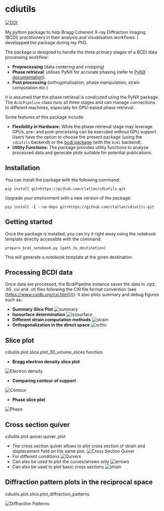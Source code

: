 # cdiutils

[![DOI](https://zenodo.org/badge/360442527.svg)](https://zenodo.org/badge/latestdoi/360442527)

My python package to help Bragg Coherent X-ray Diffraction Imaging (BCDI) practitioners in their analysis and visualisation workflows. I developped the package during my PhD.

The package is designed to handle the three primary stages of a BCDI data processing workflow:

* **Proprocessing** (data centering and cropping)
* **Phase retrieval**: utilises  PyNX for accurate phasing (refer to [PyNX documentation](http://ftp.esrf.fr/pub/scisoft/PyNX/doc/)).
* **Post processing** (orthogonalisation, phase manipulation, strain computation etc.)

It is assumed that the phase retrieval is condcuted using the PyNX package. The `BcdiPipeline` class runs all three stages and can manage connections to different machines, especially for GPU-based phase retrieval.

Some features of this package include:

* **Flexibility in Hardware:** While the phase retrieval stage may leverage GPUs, pre- and post-processing can be executed without GPU support. Users have the option to choose the present package (using the `cdiutils` backend) or the [bcdi package](https://github.com/carnisj/bcdi) (with the `bcdi` backend).
* **Utility Functions:** The package provides utility functions to analyze processed data and generate plots suitable for potential publications.

## Installation

You can install the package with the following command:

```
pip install git+https://github.com/clatlan/cdiutils.git
```

Upgrade your environment with a new version of the package:

```
pip install -I --no-deps git+https://github.com/clatlan/cdiutils.git
```

## Getting started

Once the package is installed, you can try it right away using the notebook template directly accessible with the command:

```
prepare_bcdi_notebook.py [path_to_destination]
```

This will generate a notebook template at the given destination.

## Processing BCDI data

Once data are processed, the BcdiPipeline instance saves the data in .npz, .h5 .cxi and .vti files following the CXI file format convention (see [https://www.cxidb.org/cxi.html]()). It also plots summary and debug figures such as:

* **Summary Slice Plot**
  ![summary](https://github.com/clatlan/cdiutils/blob/master/images/cdiutils_S311_summary_slice_plot.png)
* **Isosurface determination**
  ![isosurface](https://github.com/clatlan/cdiutils/blob/master/images/cdiutils_S311_amplitude_distribution_plot.png)
* **Different strain computation methods**
  ![strain](https://github.com/clatlan/cdiutils/blob/master/images/cdiutils_S311_different_strain_methods.png)
* **Orthogonalization in the direct space**
  ![ortho](https://github.com/clatlan/cdiutils/blob/master/images/cdiutils_S311_direct_lab_orthogonaliztion_plot.png)

## Slice plot

cdiutils.plot.slice.plot_3D_volume_slices function

* **Bragg electron density slice plot**

![Electron density](https://github.com/clatlan/cdiutils/blob/master/images/electron_density.png)

* **Comparing contour of support**

![Contour](https://github.com/clatlan/cdiutils/blob/master/images/contour.png)

* **Phase slice plot**

![Phase](https://github.com/clatlan/cdiutils/blob/master/images/phase.png)

## Cross section quiver

cdiutils.plot.quiver.quiver_plot

* The cross section quiver allows to plot cross section of strain and displacement field on the same plot.
  ![Cross Section Quiver](https://github.com/clatlan/cdiutils/blob/master/images/cross_section_quiver.png)
* For different conditions
  ![Quivers](https://github.com/clatlan/cdiutils/blob/master/images/multi_cross_sections.png)
* Can also be used to plot the curves/arrows only
  ![arrows](https://github.com/clatlan/cdiutils/blob/master/images/arrows.png)
* Can also be used to plot basic cross sections
  ![strain](https://github.com/clatlan/cdiutils/blob/master/images/strain.png)

## Diffraction pattern plots in the reciprocal space

cdiutils.plot.slice.plot_diffraction_patterns

![Diffraction Patterns](https://github.com/clatlan/cdiutils/blob/master/images/diffraction_patterns.png)
